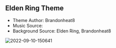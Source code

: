## Elden Ring Theme ##
- Theme Author: Brandonheat8 
- Music Source: 
- Background Source: Elden Ring, Brandonheat8

![2022-09-10-150641](https://user-images.githubusercontent.com/82458228/189487069-858bb13b-7fb8-4ed7-a8f4-c09fc73f7556.png)

